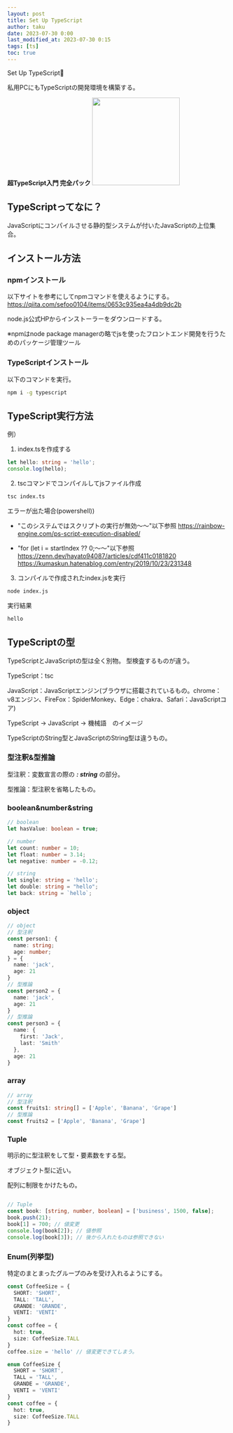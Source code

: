```yaml
---
layout: post
title: Set Up TypeScript
author: taku
date: 2023-07-30 0:00
last_modified_at: 2023-07-30 0:15
tags: [ts]
toc: true
---
```


Set Up TypeScript🌙

私用PCにもTypeScriptの開発環境を構築する。

**超TypeScript入門 完全パック**
<img src="https://img-c.udemycdn.com/course/480x270/2785212_a1d0_7.jpg" width="200px">

## TypeScriptってなに？

JavaScriptにコンパイルさせる静的型システムが付いたJavaScriptの上位集合。

## インストール方法

### npmインストール

以下サイトを参考にしてnpmコマンドを使えるようにする。
<https://qiita.com/sefoo0104/items/0653c935ea4a4db9dc2b>

node.js公式HPからインストーラーをダウンロードする。

※npmはnode package managerの略でjsを使ったフロントエンド開発を行うためのパッケージ管理ツール

### TypeScriptインストール

以下のコマンドを実行。

```bash
npm i -g typescript
```

## TypeScript実行方法

例）

1. index.tsを作成する

```ts
let hello: string = 'hello';
console.log(hello);
```

2. tscコマンドでコンパイルしてjsファイル作成

```bash
tsc index.ts
```

エラーが出た場合(powershell))
- "このシステムではスクリプトの実行が無効～～"以下参照
	<https://rainbow-engine.com/ps-script-execution-disabled/>

- "for (let i = startIndex ?? 0;～～"以下参照
	<https://zenn.dev/hayato94087/articles/cdf411c0181820>
	<https://kumaskun.hatenablog.com/entry/2019/10/23/231348>

3. コンパイルで作成されたindex.jsを実行

```bash
node index.js
```

実行結果

```bash
hello
```

## TypeScriptの型

TypeScriptとJavaScriptの型は全く別物。
型検査するものが違う。

TypeScript：tsc

JavaScript：JavaScriptエンジン(ブラウザに搭載されているもの。chrome：v8エンジン、FireFox：SpiderMonkey、Edge：chakra、Safari：JavaScriptコア)


TypeScript → JavaScript → 機械語　のイメージ

TypeScriptのString型とJavaScriptのString型は違うもの。

### 型注釈&型推論

型注釈：変数宣言の際の ***: string*** の部分。

型推論：型注釈を省略したもの。

### boolean&number&string

```ts
// boolean
let hasValue: boolean = true;

// number
let count: number = 10;
let float: number = 3.14;
let negative: number = -0.12;

// string
let single: string = 'hello';
let double: string = "hello";
let back: string = `hello`;
```

### object

```ts
// object
// 型注釈
const person1: {
  name: string;
  age: number;
} = {
  name: 'jack',
  age: 21
}
// 型推論
const person2 = {
  name: 'jack',
  age: 21
}
// 型推論
const person3 = {
  name: {
    first: 'Jack',
    last: 'Smith'
  },
  age: 21
}
```

### array

```ts
// array
// 型注釈
const fruits1: string[] = ['Apple', 'Banana', 'Grape']
// 型推論
const fruits2 = ['Apple', 'Banana', 'Grape']
```

### Tuple

明示的に型注釈をして型・要素数をする型。

オブジェクト型に近い。

配列に制限をかけたもの。

```ts

// Tuple
const book: [string, number, boolean] = ['business', 1500, false];
book.push(21);
book[1] = 700; // 値変更
console.log(book[2]); // 値参照
console.log(book[3]); // 後から入れたものは参照できない
```

### Enum(列挙型)

特定のまとまったグループのみを受け入れるようにする。

```ts
const CoffeeSize = {
  SHORT: 'SHORT',
  TALL: 'TALL',
  GRANDE: 'GRANDE',
  VENTI: 'VENTI'
}
const coffee = {
  hot: true,
  size: CoffeeSize.TALL
}
coffee.size = 'hello' // 値変更できてしまう。
```

```ts
enum CoffeeSize {
  SHORT = 'SHORT',
  TALL = 'TALL',
  GRANDE = 'GRANDE',
  VENTI = 'VENTI'
}
const coffee = {
  hot: true,
  size: CoffeeSize.TALL
}
```